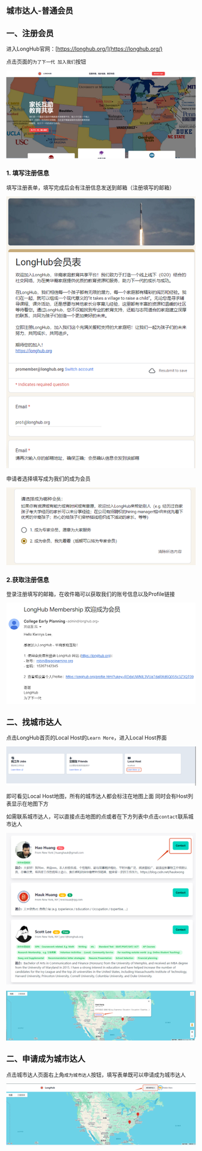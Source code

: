 ## 城市达人-普通会员

## 一、注册会员

进入LongHub官网：[https://longhub.org/](https://longhub.org/)

点击页面的`为了下一代 加入我们`按钮

![img](../assets/0.png)

### 1. 填写注册信息

填写注册表单，填写完成后会有注册信息发送到邮箱（注册填写的邮箱）

![img](../assets/1.png)

申请者选择填写成为我们的成为会员

![img](../assets/23.png)

### 2.获取注册信息

登录注册填写的邮箱，在收件箱可以获取我们的账号信息以及Profile链接

![img](../assets/48.png)

## 二、找城市达人

点击LongHub首页的Local Host的`Learn More`，进入Local Host界面

![img](../assets/102.png)

即可看见Local Host地图，所有的城市达人都会标注在地图上面
同时会有Host列表显示在地图下方

如需联系城市达人，可以直接点击地图的点或者在下方列表中点击`contact`联系城市达人

![img](../assets/108.png)

![img](../assets/109.png)

## 二、申请成为城市达人

点击城市达人页面右上角`成为城市达人`按钮，填写表单既可以申请成为城市达人

![img](../assets/110.png)
